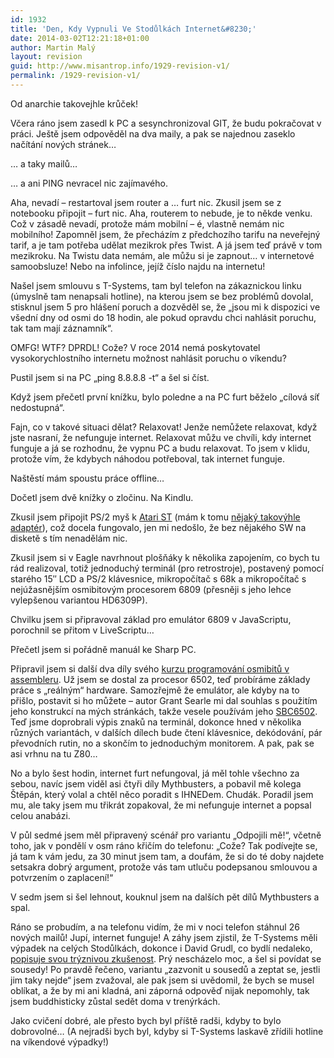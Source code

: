 ```yaml
---
id: 1932
title: 'Den, Kdy Vypnuli Ve Stodůlkách Internet&#8230;'
date: 2014-03-02T12:21:18+01:00
author: Martin Malý
layout: revision
guid: http://www.misantrop.info/1929-revision-v1/
permalink: /1929-revision-v1/
---
```

Od anarchie takovejhle krůček!

<!--more-->

Včera ráno jsem zasedl k PC a sesynchronizoval GIT, že budu pokračovat v práci. Ještě jsem odpověděl na dva maily, a pak se najednou zaseklo načítání nových stránek&#8230;

&#8230; a taky mailů&#8230;

&#8230; a ani PING nevracel nic zajímavého.

Aha, nevadí &#8211; restartoval jsem router a &#8230; furt nic. Zkusil jsem se z notebooku připojit &#8211; furt nic. Aha, routerem to nebude, je to někde venku. Což v zásadě nevadí, protože mám mobilní &#8211; é, vlastně nemám nic mobilního! Zapomněl jsem, že přecházím z předchozího tarifu na neveřejný tarif, a je tam potřeba udělat mezikrok přes Twist. A já jsem teď právě v tom mezikroku. Na Twistu data nemám, ale můžu si je zapnout&#8230; v internetové samoobsluze! Nebo na infolince, jejíž číslo najdu na internetu!

Našel jsem smlouvu s T-Systems, tam byl telefon na zákaznickou linku (úmyslně tam nenapsali hotline), na kterou jsem se bez problémů dovolal, stisknul jsem 5 pro hlášení poruch a dozvěděl se, že &#8222;jsou mi k dispozici ve všední dny od osmi do 18 hodin, ale pokud opravdu chci nahlásit poruchu, tak tam mají záznamník&#8220;.

OMFG! WTF? DPRDL! Cože? V roce 2014 nemá poskytovatel vysokorychlostního internetu možnost nahlásit poruchu o víkendu?

Pustil jsem si na PC &#8222;ping 8.8.8.8 -t&#8220; a šel si číst.

Když jsem přečetl první knížku, bylo poledne a na PC furt běželo &#8222;cílová síť nedostupná&#8220;.

Fajn, co v takové situaci dělat? Relaxovat! Jenže nemůžete relaxovat, když jste nasraní, že nefunguje internet. Relaxovat můžu ve chvíli, kdy internet funguje a já se rozhodnu, že vypnu PC a budu relaxovat. To jsem v klidu, protože vím, že kdybych náhodou potřeboval, tak internet funguje.

Naštěstí mám spoustu práce offline&#8230;

Dočetl jsem dvě knížky o zločinu. Na Kindlu.

Zkusil jsem připojit PS/2 myš k [Atari ST](http://retrocip.cz/dva-prirustky-do-archivu/) (mám k tomu [nějaký takovýhle adaptér](http://www.ebay.com/sch/i.html?_trksid=p2047675.m570.l1313.TR0.TRC0.H0.X+Atari+ST+ps2+Mouse+Adapter&_nkw=+Atari+ST+ps2+Mouse+Adapter&_sacat=0&_from=R40)), což docela fungovalo, jen mi nedošlo, že bez nějakého SW na disketě s tím nenadělám nic.

Zkusil jsem si v Eagle navrhnout plošňáky k několika zapojením, co bych tu rád realizoval, totiž jednoduchý terminál (pro retrostroje), postavený pomocí starého 15&#8243; LCD a PS/2 klávesnice, mikropočítač s 68k a mikropočítač s nejúžasnějším osmibitovým procesorem 6809 (přesněji s jeho lehce vylepšenou variantou HD6309P).

Chvilku jsem si připravoval základ pro emulátor 6809 v JavaScriptu, porochnil se přitom v LiveScriptu&#8230;

Přečetl jsem si pořádně manuál ke Sharp PC.

Připravil jsem si další dva díly svého [kurzu programování osmibitů v assembleru](http://strojak.cz/). Už jsem se dostal za procesor 6502, teď probíráme základy práce s &#8222;reálným&#8220; hardware. Samozřejmě že emulátor, ale kdyby na to přišlo, postavit si ho můžete &#8211; autor Grant Searle mi dal souhlas s použitím jeho konstrukcí na mých stránkách, takže vesele používám jeho [SBC6502](http://searle.hostei.com/grant/6502/Simple6502.html). Teď jsme doprobrali výpis znaků na terminál, dokonce hned v několika různých variantách, v dalších dílech bude čtení klávesnice, dekódování, pár převodních rutin, no a skončím to jednoduchým monitorem. A pak, pak se asi vrhnu na tu Z80&#8230;

No a bylo šest hodin, internet furt nefungoval, já měl tohle všechno za sebou, navíc jsem viděl asi čtyři díly Mythbusters, a pobavil mě kolega Štěpán, který volal a chtěl něco poradit s IHNEDem. Chudák. Poradil jsem mu, ale taky jsem mu třikrát zopakoval, že mi nefunguje internet a popsal celou anabázi.

V půl sedmé jsem měl připravený scénář pro variantu &#8222;Odpojili mě!&#8220;, včetně toho, jak v pondělí v osm ráno křičím do telefonu: &#8222;Cože? Tak podívejte se, já tam k vám jedu, za 30 minut jsem tam, a doufám, že si do té doby najdete setsakra dobrý argument, protože vás tam utluču podepsanou smlouvou a potvrzením o zaplacení!&#8220;

V sedm jsem si šel lehnout, kouknul jsem na dalších pět dílů Mythbusters a spal.

Ráno se probudím, a na telefonu vidím, že mi v noci telefon stáhnul 26 nových mailů! Jupí, internet funguje! A záhy jsem zjistil, že T-Systems měli výpadek na celých Stodůlkách, dokonce i David Grudl, co bydlí nedaleko, [popisuje svou trýznivou zkušenost](https://www.facebook.com/davidgrudl/posts/10203067681553685?stream_ref=10). Prý nescházelo moc, a šel si povídat se sousedy! Po pravdě řečeno, variantu &#8222;zazvonit u sousedů a zeptat se, jestli jim taky nejde&#8220; jsem zvažoval, ale pak jsem si uvědomil, že bych se musel oblíkat, a že by mi ani kladná, ani záporná odpověď nijak nepomohly, tak jsem buddhisticky zůstal sedět doma v trenýrkách.

Jako cvičení dobré, ale přesto bych byl příště radši, kdyby to bylo dobrovolné&#8230; (A nejradši bych byl, kdyby si T-Systems laskavě zřídili hotline na víkendové výpadky!)